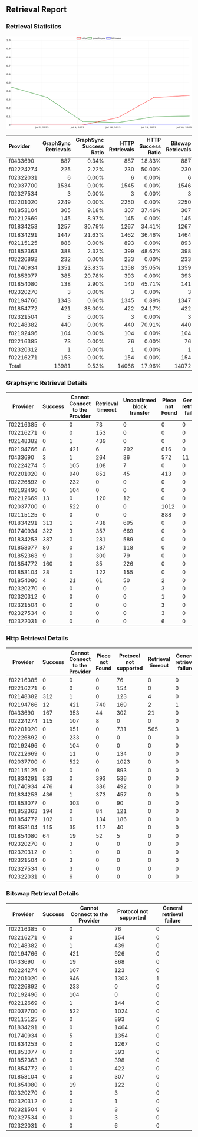 ## Retrieval Report
### Retrieval Statistics
<img src="https://raw.githubusercontent.com/data-preservation-programs/filplus-checker-assets/main/filecoin-project/filecoin-plus-large-datasets/issues/2055/1691119155495.png"/>

| Provider  | GraphSync Retrievals | GraphSync Success Ratio | HTTP Retrievals | HTTP Success Ratio | Bitswap Retrievals | Bitswap Success Ratio |
| :-------- | -------------------: | ----------------------: | --------------: | -----------------: | -----------------: | --------------------: |
| f0433690  |                  887 |                   0.34% |             887 |             18.83% |                887 |                 0.00% |
| f02224274 |                  225 |                   2.22% |             230 |             50.00% |                230 |                 0.00% |
| f02322031 |                    6 |                   0.00% |               6 |              0.00% |                  6 |                 0.00% |
| f02037700 |                 1534 |                   0.00% |            1545 |              0.00% |               1546 |                 0.00% |
| f02327534 |                    3 |                   0.00% |               3 |              0.00% |                  3 |                 0.00% |
| f02201020 |                 2249 |                   0.00% |            2250 |              0.00% |               2250 |                 0.00% |
| f01853104 |                  305 |                   9.18% |             307 |             37.46% |                307 |                 0.00% |
| f02212669 |                  145 |                   8.97% |             145 |              0.00% |                145 |                 0.00% |
| f01834253 |                 1257 |                  30.79% |            1267 |             34.41% |               1267 |                 0.00% |
| f01834291 |                 1447 |                  21.63% |            1462 |             36.46% |               1464 |                 0.00% |
| f02115125 |                  888 |                   0.00% |             893 |              0.00% |                893 |                 0.00% |
| f01852363 |                  388 |                   2.32% |             399 |             48.62% |                398 |                 0.00% |
| f02226892 |                  232 |                   0.00% |             233 |              0.00% |                233 |                 0.00% |
| f01740934 |                 1351 |                  23.83% |            1358 |             35.05% |               1359 |                 0.00% |
| f01853077 |                  385 |                  20.78% |             393 |              0.00% |                393 |                 0.00% |
| f01854080 |                  138 |                   2.90% |             140 |             45.71% |                141 |                 0.00% |
| f02320270 |                    3 |                   0.00% |               3 |              0.00% |                  3 |                 0.00% |
| f02194766 |                 1343 |                   0.60% |            1345 |              0.89% |               1347 |                 0.00% |
| f01854772 |                  421 |                  38.00% |             422 |             24.17% |                422 |                 0.00% |
| f02321504 |                    3 |                   0.00% |               3 |              0.00% |                  3 |                 0.00% |
| f02148382 |                  440 |                   0.00% |             440 |             70.91% |                440 |                 0.00% |
| f02192496 |                  104 |                   0.00% |             104 |              0.00% |                104 |                 0.00% |
| f02216385 |                   73 |                   0.00% |              76 |              0.00% |                 76 |                 0.00% |
| f02320312 |                    1 |                   0.00% |               1 |              0.00% |                  1 |                 0.00% |
| f02216271 |                  153 |                   0.00% |             154 |              0.00% |                154 |                 0.00% |
| Total     |                13981 |                   9.53% |           14066 |             17.96% |              14072 |                 0.00% |

### Graphsync Retrieval Details
| Provider  | Success | Cannot Connect to the Provider | Retrieval timeout | Unconfirmed block transfer | Piece not Found | General retrieval failure |
| --------- | ------- | ------------------------------ | ----------------- | -------------------------- | --------------- | ------------------------- |
| f02216385 | 0       | 0                              | 73                | 0                          | 0               | 0                         |
| f02216271 | 0       | 0                              | 153               | 0                          | 0               | 0                         |
| f02148382 | 0       | 1                              | 439               | 0                          | 0               | 0                         |
| f02194766 | 8       | 421                            | 6                 | 292                        | 616             | 0                         |
| f0433690  | 3       | 1                              | 264               | 36                         | 572             | 11                        |
| f02224274 | 5       | 105                            | 108               | 7                          | 0               | 0                         |
| f02201020 | 0       | 940                            | 851               | 45                         | 413             | 0                         |
| f02226892 | 0       | 232                            | 0                 | 0                          | 0               | 0                         |
| f02192496 | 0       | 104                            | 0                 | 0                          | 0               | 0                         |
| f02212669 | 13      | 0                              | 120               | 12                         | 0               | 0                         |
| f02037700 | 0       | 522                            | 0                 | 0                          | 1012            | 0                         |
| f02115125 | 0       | 0                              | 0                 | 0                          | 888             | 0                         |
| f01834291 | 313     | 1                              | 438               | 695                        | 0               | 0                         |
| f01740934 | 322     | 3                              | 357               | 669                        | 0               | 0                         |
| f01834253 | 387     | 0                              | 281               | 589                        | 0               | 0                         |
| f01853077 | 80      | 0                              | 187               | 118                        | 0               | 0                         |
| f01852363 | 9       | 0                              | 300               | 79                         | 0               | 0                         |
| f01854772 | 160     | 0                              | 35                | 226                        | 0               | 0                         |
| f01853104 | 28      | 0                              | 122               | 155                        | 0               | 0                         |
| f01854080 | 4       | 21                             | 61                | 50                         | 2               | 0                         |
| f02320270 | 0       | 0                              | 0                 | 0                          | 3               | 0                         |
| f02320312 | 0       | 0                              | 0                 | 0                          | 1               | 0                         |
| f02321504 | 0       | 0                              | 0                 | 0                          | 3               | 0                         |
| f02327534 | 0       | 0                              | 0                 | 0                          | 3               | 0                         |
| f02322031 | 0       | 0                              | 0                 | 0                          | 6               | 0                         |

### Http Retrieval Details
| Provider  | Success | Cannot Connect to the Provider | Piece not Found | Protocol not supported | Retrieval timeout | General retrieval failure |
| --------- | ------- | ------------------------------ | --------------- | ---------------------- | ----------------- | ------------------------- |
| f02216385 | 0       | 0                              | 0               | 76                     | 0                 | 0                         |
| f02216271 | 0       | 0                              | 0               | 154                    | 0                 | 0                         |
| f02148382 | 312     | 1                              | 0               | 123                    | 4                 | 0                         |
| f02194766 | 12      | 421                            | 740             | 169                    | 2                 | 1                         |
| f0433690  | 167     | 353                            | 44              | 302                    | 21                | 0                         |
| f02224274 | 115     | 107                            | 8               | 0                      | 0                 | 0                         |
| f02201020 | 0       | 951                            | 0               | 731                    | 565               | 3                         |
| f02226892 | 0       | 233                            | 0               | 0                      | 0                 | 0                         |
| f02192496 | 0       | 104                            | 0               | 0                      | 0                 | 0                         |
| f02212669 | 0       | 11                             | 0               | 134                    | 0                 | 0                         |
| f02037700 | 0       | 522                            | 0               | 1023                   | 0                 | 0                         |
| f02115125 | 0       | 0                              | 0               | 893                    | 0                 | 0                         |
| f01834291 | 533     | 0                              | 393             | 536                    | 0                 | 0                         |
| f01740934 | 476     | 4                              | 386             | 492                    | 0                 | 0                         |
| f01834253 | 436     | 1                              | 373             | 457                    | 0                 | 0                         |
| f01853077 | 0       | 303                            | 0               | 90                     | 0                 | 0                         |
| f01852363 | 194     | 0                              | 84              | 121                    | 0                 | 0                         |
| f01854772 | 102     | 0                              | 134             | 186                    | 0                 | 0                         |
| f01853104 | 115     | 35                             | 117             | 40                     | 0                 | 0                         |
| f01854080 | 64      | 19                             | 52              | 5                      | 0                 | 0                         |
| f02320270 | 0       | 3                              | 0               | 0                      | 0                 | 0                         |
| f02320312 | 0       | 1                              | 0               | 0                      | 0                 | 0                         |
| f02321504 | 0       | 3                              | 0               | 0                      | 0                 | 0                         |
| f02327534 | 0       | 3                              | 0               | 0                      | 0                 | 0                         |
| f02322031 | 0       | 6                              | 0               | 0                      | 0                 | 0                         |

### Bitswap Retrieval Details
| Provider  | Success | Cannot Connect to the Provider | Protocol not supported | General retrieval failure |
| --------- | ------- | ------------------------------ | ---------------------- | ------------------------- |
| f02216385 | 0       | 0                              | 76                     | 0                         |
| f02216271 | 0       | 0                              | 154                    | 0                         |
| f02148382 | 0       | 1                              | 439                    | 0                         |
| f02194766 | 0       | 421                            | 926                    | 0                         |
| f0433690  | 0       | 19                             | 868                    | 0                         |
| f02224274 | 0       | 107                            | 123                    | 0                         |
| f02201020 | 0       | 946                            | 1303                   | 1                         |
| f02226892 | 0       | 233                            | 0                      | 0                         |
| f02192496 | 0       | 104                            | 0                      | 0                         |
| f02212669 | 0       | 1                              | 144                    | 0                         |
| f02037700 | 0       | 522                            | 1024                   | 0                         |
| f02115125 | 0       | 0                              | 893                    | 0                         |
| f01834291 | 0       | 0                              | 1464                   | 0                         |
| f01740934 | 0       | 5                              | 1354                   | 0                         |
| f01834253 | 0       | 0                              | 1267                   | 0                         |
| f01853077 | 0       | 0                              | 393                    | 0                         |
| f01852363 | 0       | 0                              | 398                    | 0                         |
| f01854772 | 0       | 0                              | 422                    | 0                         |
| f01853104 | 0       | 0                              | 307                    | 0                         |
| f01854080 | 0       | 19                             | 122                    | 0                         |
| f02320270 | 0       | 0                              | 3                      | 0                         |
| f02320312 | 0       | 0                              | 1                      | 0                         |
| f02321504 | 0       | 0                              | 3                      | 0                         |
| f02327534 | 0       | 0                              | 3                      | 0                         |
| f02322031 | 0       | 0                              | 6                      | 0                         |
